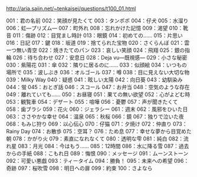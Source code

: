 http://aria.saiin.net/~tenkaisei/questions/t100_01.html

001：君の名前
002：笑顔が見たくて
003：タンポポ
004：仔犬
005：水溜り
006：虹―プリズム―
007：町外れ
008：忘れかけた記憶
009：渇望
010：靴音
011：傷跡
012：目覚まし時計
013：眼鏡
014：初めての……
015：片思い
016：日記
017：鍵
018：坂道
019：捨てられた宝物
020：さくらんぼ
021：雲一つ無い青空
022：焼きたてのパン
023：哀しい笑顔
024：飛翔
025：銀の指輪
026：待ち合わせ
027：安息日
028：Deja vu―既視感―
029：小さな秘密
030：紫陽花
031：傘
032：隣りに居るのに……
033：似顔絵
034：いつもの場所で
035：波しぶき
036：オルゴール
037：噂
038：目に見えない大切な物
039：Milky Way
040：疑惑
041：眩しい太陽
042：向日葵
043：幼馴染み
044：蛍
045：おとぎ話
046：スコール
047：お弁当
048：空気のような存在
049：離れていても……
050：お昼寝
051：果ての無い欲望
052：心がよどむ時
053：観覧車
054：デザート
055：喧嘩
056：憂鬱
057：声が聞きたくて
058：歯ブラシ
059：花火
060：ジェラシー
061：週末
062：風邪をひいた日
063：ささやかな幸せ
064：温泉
065：秋桜
066：鏡
067：独りで泣いた夜
068：もみじ狩り
069：以心伝心
070：仔猫
071：夕焼け
072：仲直り
073：Rainy Day
074：お散歩
075：空耳？
076：ため息
077：幸せな夢から目覚めた朝
078：かがり火
079：素直になれなくて
080：透明な雫
081：純白
082：流れ星
083：月光
084：今はもう……
085：12時間
086：水に降る雪
087：過去からの手紙
088：こもれ日
089：悔恨
090：メッセージ
091：ムーンストーン
092：可愛い悪戯
093：ティータイム
094：勝負！
095：未来への希望
096：奇跡
097：桜吹雪
098：明日への扉
099：約束
100：さよなら
